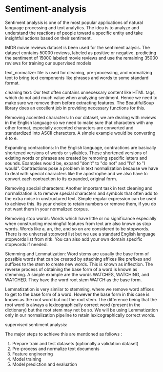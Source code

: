 # Sentiment-analysis
Sentiment analysis is one of the most popular applications of natural language processing and text analytics.
The idea is to analyze and understand the reactions of people toward a specific entity and take insightful actions 
based on their sentiment.

IMDB movie reviews dataset is been used for the sentiment aalysis.
The dataset contains 50000 reviews, labeled as positive or negative.
predicting the sentiment of 15000 labeled movie reviews and use the remaining 35000 reviews for training our supervised models

text_normalizer file is used for cleaning, pre-processing, and normalizing text to bring text components like phrases and words
to some standard format.

cleaning text: Our text often contains unnecessary content like HTML tags, which do not
add much value when analyzing sentiment. Hence we need to make sure we remove them
before extracting features. The BeautifulSoup library does an excellent job in providing
necessary functions for this.

Removing accented characters: In our dataset, we are dealing with reviews in the
English language so we need to make sure that characters with any other format, especially
accented characters are converted and standardized into ASCII characters. A simple example
would be converting é to e.

Expanding contractions: In the English language, contractions are basically shortened
versions of words or syllables. These shortened versions of existing words or phrases are created
by removing specific letters and sounds. Examples would be, expand "don’t" to "do not" and "I’d" to 
"I would". Contractions pose a problem in text normalization because we have to deal with special
characters like the apostrophe and we also have to convert each contraction to its expanded,
original form.

Removing special characters: Another important task in text cleaning and
normalization is to remove special characters and symbols that often add to the extra
noise in unstructured text. Simple regular expression can be used to achieve this. Its your choice to retain
numbers or remove them, if you do not want them in your normalized corpus.

Removing stop words: Words which have little or no significance especially when
constructing meaningful features from text are also known as stop words. Words like a, an, the,
and so on are considered to be stopwords. There is no universal stopword list but we use a
standard English language stopwords list from nltk. You can also add your own domain specific
stopwords if needed.

Stemming and Lemmatization: Word stems are usually the base form of possible
words that can be created by attaching affixes like prefixes and suffixes to the stem to create
new words. This is known as inflection. The reverse process of obtaining the base form of a
word is known as stemming. A simple example are the words WATCHES, WATCHING, and
WATCHED. They have the word root stem WATCH as the base form.

Lemmatization is very similar to stemming, where we remove word affixes to
get to the base form of a word. However the base form in this case is known as the root word
but not the root stem. The difference being that the root word is always a lexicographically
correct word (present in the dictionary) but the root stem may not be so. We will be using
Lemmatization only in our normalization pipeline to retain lexicographically correct words.

supervised sentiment analysis:

The major steps to achieve this are mentioned as follows :
1. Prepare train and test datasets (optionally a validation dataset)
2. Pre-process and normalize text documents
3. Feature engineering
4. Model training
5. Model prediction and evaluation



